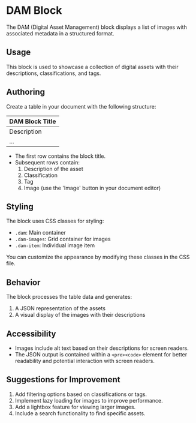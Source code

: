 # DAM Block

The DAM (Digital Asset Management) block displays a list of images with associated metadata in a structured format.

## Usage

This block is used to showcase a collection of digital assets with their descriptions, classifications, and tags.

## Authoring

Create a table in your document with the following structure:

| DAM Block Title |
|-----------------|
| Description | Classification | Tag | Image |
| ... | ... | ... | ... |

- The first row contains the block title.
- Subsequent rows contain:
  1. Description of the asset
  2. Classification
  3. Tag
  4. Image (use the 'Image' button in your document editor)

## Styling

The block uses CSS classes for styling:
- `.dam`: Main container
- `.dam-images`: Grid container for images
- `.dam-item`: Individual image item

You can customize the appearance by modifying these classes in the CSS file.

## Behavior

The block processes the table data and generates:
1. A JSON representation of the assets
2. A visual display of the images with their descriptions

## Accessibility

- Images include alt text based on their descriptions for screen readers.
- The JSON output is contained within a `<pre><code>` element for better readability and potential interaction with screen readers.

## Suggestions for Improvement

1. Add filtering options based on classifications or tags.
2. Implement lazy loading for images to improve performance.
3. Add a lightbox feature for viewing larger images.
4. Include a search functionality to find specific assets.